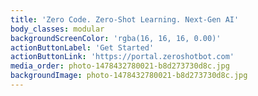 ```yaml
---
title: 'Zero Code. Zero-Shot Learning. Next-Gen AI'
body_classes: modular
backgroundScreenColor: 'rgba(16, 16, 16, 0.00)'
actionButtonLabel: 'Get Started'
actionButtonLink: 'https://portal.zeroshotbot.com'
media_order: photo-1478432780021-b8d273730d8c.jpg
backgroundImage: photo-1478432780021-b8d273730d8c.jpg
---
```


